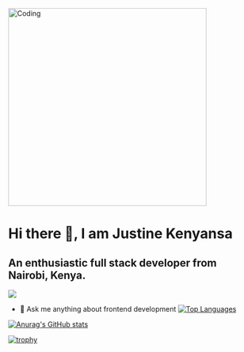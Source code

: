 <img align="center" alt="Coding" width="400" src="https://res.cloudinary.com/practicaldev/image/fetch/s--sNXjzc6P--/c_limit%2Cf_auto%2Cfl_progressive%2Cq_66%2Cw_880/https://media1.tenor.com/images/0c34272909ee2a4db5606a014082312b/tenor.gif%3Fitemid%3D15828752">

# Hi there 👋, I am Justine Kenyansa
## An enthusiastic full stack developer from Nairobi, Kenya.
![](https://komarev.com/ghpvc/?username=kenyansa&color=brightgreen)
- 💬 Ask me anything about frontend development
[![Top Languages](https://github-readme-stats.vercel.app/api/top-langs/?username=kenyansa&theme=radical&show_icons=true)](https://github.com/kenyansa/github-readme-stats)

[![Anurag's GitHub stats](https://github-readme-stats.vercel.app/api?username=Kenyansa&show_icons=true&theme=nightowl&count_private=true&include_all_commits=true)](https://github.com/Kenyansa)

[![trophy](https://github-profile-trophy.vercel.app/?username=kenyansa&theme=radical)](https://github.com/kenyansa/github-profile-trophy)
